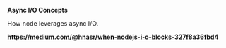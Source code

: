 **Async I/O Concepts**

How node leverages async I/O.

**https://medium.com/@hnasr/when-nodejs-i-o-blocks-327f8a36fbd4**


